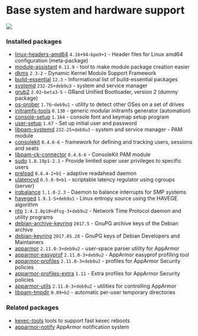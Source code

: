 # Base system and hardware support

[![](https://screenshots.debian.net/thumbnail-with-version/linux-headers-amd64/9001)](https://screenshots.debian.net/screenshot-with-version/linux-headers-amd64/9001)





### Installed packages

* [linux-headers-amd64](https://packages.debian.org/stretch/linux-headers-amd64) `4.16+94~bpo9+1` - Header files for Linux amd64 configuration (meta-package)
* [module-assistant](https://packages.debian.org/stretch/module-assistant) `0.11.9` - tool to make module package creation easier
* [dkms](https://packages.debian.org/stretch/dkms) `2.3-2` - Dynamic Kernel Module Support Framework
* [build-essential](https://packages.debian.org/stretch/build-essential) `12.3` - Informational list of build-essential packages
* [systemd](https://packages.debian.org/stretch/systemd) `232-25+deb9u3` - system and service manager
* [grub2](https://packages.debian.org/stretch/grub2) `2.02~beta3-5` - GRand Unified Bootloader, version 2 (dummy package)
* [os-prober](https://packages.debian.org/stretch/os-prober) `1.76~deb9u1` - utility to detect other OSes on a set of drives
* [initramfs-tools](https://packages.debian.org/stretch/initramfs-tools) `0.130` - generic modular initramfs generator (automation)
* [console-setup](https://packages.debian.org/stretch/console-setup) `1.164` - console font and keymap setup program
* [user-setup](https://packages.debian.org/stretch/user-setup) `1.67` - Set up initial user and password
* [libpam-systemd](https://packages.debian.org/stretch/libpam-systemd) `232-25+deb9u3` - system and service manager - PAM module
* [consolekit](https://packages.debian.org/stretch/consolekit) `0.4.6-6` - framework for defining and tracking users, sessions and seats
* [libpam-ck-connector](https://packages.debian.org/stretch/libpam-ck-connector) `0.4.6-6` - ConsoleKit PAM module
* [sudo](https://packages.debian.org/stretch/sudo) `1.8.19p1-2.1` - Provide limited super user privileges to specific users
* [preload](https://packages.debian.org/stretch/preload) `0.6.4-2+b1` - adaptive readahead daemon
* [ulatencyd](https://packages.debian.org/stretch/ulatencyd) `0.5.0-9+b1` - scriptable latency regulator using cgroups (server)
* [irqbalance](https://packages.debian.org/stretch/irqbalance) `1.1.0-2.3` - Daemon to balance interrupts for SMP systems
* [haveged](https://packages.debian.org/stretch/haveged) `1.9.1-5+deb9u1` - Linux entropy source using the HAVEGE algorithm
* [ntp](https://packages.debian.org/stretch/ntp) `1:4.2.8p10+dfsg-3+deb9u2` - Network Time Protocol daemon and utility programs
* [debian-archive-keyring](https://packages.debian.org/stretch/debian-archive-keyring) `2017.5` - GnuPG archive keys of the Debian archive
* [debian-keyring](https://packages.debian.org/stretch/debian-keyring) `2017.05.28` - GnuPG keys of Debian Developers and Maintainers
* [apparmor](https://packages.debian.org/stretch/apparmor) `2.11.0-3+deb9u2` - user-space parser utility for AppArmor
* [apparmor-easyprof](https://packages.debian.org/stretch/apparmor-easyprof) `2.11.0-3+deb9u2` - AppArmor easyprof profiling tool
* [apparmor-profiles](https://packages.debian.org/stretch/apparmor-profiles) `2.11.0-3+deb9u2` - profiles for AppArmor Security policies
* [apparmor-profiles-extra](https://packages.debian.org/stretch/apparmor-profiles-extra) `1.11` - Extra profiles for AppArmor Security policies
* [apparmor-utils](https://packages.debian.org/stretch/apparmor-utils) `2.11.0-3+deb9u2` - utilities for controlling AppArmor
* [libpam-tmpdir](https://packages.debian.org/stretch/libpam-tmpdir) `0.09+b2` - automatic per-user temporary directories

### Related packages

 * [kexec-tools](https://packages.debian.org/stretch/kexec-tools) tools to support fast kexec reboots
 * [apparmor-notify](https://packages.debian.org/stretch/apparmor-notify) AppArmor notification system
